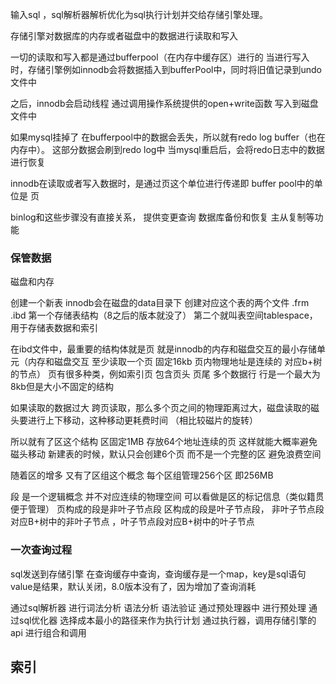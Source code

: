 

输入sql ，sql解析器解析优化为sql执行计划并交给存储引擎处理。

存储引擎对数据库的内存或者磁盘中的数据进行读取和写入

一切的读取和写入都是通过bufferpool（在内存中缓存区）进行的
当进行写入时，存储引擎例如innodb会将数据插入到bufferPool中，同时将旧值记录到undo文件中

之后，innodb会启动线程 通过调用操作系统提供的open+write函数 写入到磁盘文件中

如果mysql挂掉了 在bufferpool中的数据会丢失，所以就有redo log buffer（也在内存中）。
这部分数据会刷到redo log中 
当mysql重启后，会将redo日志中的数据进行恢复

innodb在读取或者写入数据时，是通过页这个单位进行传递即 buffer pool中的单位是 页

binlog和这些步骤没有直接关系，
提供变更查询 数据库备份和恢复 主从复制等功能



### 保管数据
磁盘和内存

创建一个新表 innodb会在磁盘的data目录下 创建对应这个表的两个文件 
.frm   .ibd   第一个存储表结构（8之后的版本就没了）  第二个就叫表空间tablespace，用于存储表数据和索引 

在ibd文件中，最重要的结构体就是页 就是innodb的内存和磁盘交互的最小存储单元（内存和磁盘交互 至少读取一个页 固定16kb 页内物理地址是连续的 对应b+树的节点）
页有很多种类，例如索引页 包含页头 页尾 多个数据行
行是一个最大为8kb但是大小不固定的结构


如果读取的数据过大 跨页读取，那么多个页之间的物理距离过大，磁盘读取的磁头要进行上下移动，这种移动更耗费时间 （相比较磁片的旋转）


所以就有了区这个结构
区固定1MB 存放64个地址连续的页 这样就能大概率避免磁头移动 
新建表的时候，默认只会创建6个页 而不是一个完整的区 避免浪费空间

随着区的增多 又有了区组这个概念
每个区组管理256个区 即256MB

段 是一个逻辑概念
并不对应连续的物理空间 可以看做是区的标记信息（类似籍贯 便于管理）
页构成的段是非叶子节点段 区构成的段是叶子节点段，
非叶子节点段对应B+树中的非叶子节点 ，叶子节点段对应B+树中的叶子节点



### 一次查询过程
sql发送到存储引擎
在查询缓存中查询，查询缓存是一个map，key是sql语句 value是结果，默认关闭，8.0版本没有了，因为增加了查询消耗

通过sql解析器 进行词法分析  语法分析 语法验证
通过预处理器中 进行预处理 
通过sql优化器 选择成本最小的路径来作为执行计划
通过执行器，调用存储引擎的api 进行组合和调用


## 索引
